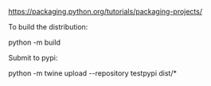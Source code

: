 
https://packaging.python.org/tutorials/packaging-projects/

To build the distribution: 

python -m build

Submit to pypi: 

python -m twine upload --repository testpypi dist/*
